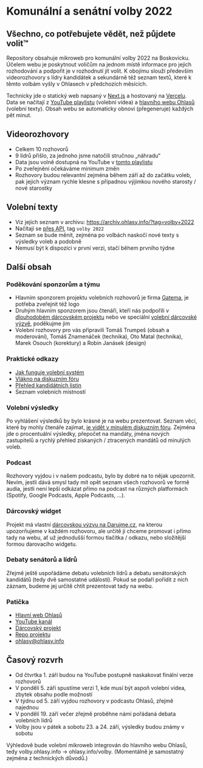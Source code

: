 # Komunální a senátní volby 2022

## Všechno, co potřebujete vědět, než půjdete volit™

Repository obsahuje mikroweb pro komunální volby 2022 na Boskovicku. Účelem webu je poskytnout voličům na jednom místě informace pro jejich rozhodování a podpořit je v rozhodnutí jít volit. K obojímu slouží především videorozhovory s lídry kandidátek a sekundárně též seznam textů, které k těmto volbám vyšly v Ohlasech v předchozích měsících.

Technicky jde o statický web napsaný v [Next.js](https://nextjs.org) a hostovaný na [Vercelu](https://vercel.com/). Data se načítají z [YouTube playlistu](https://www.youtube.com/playlist?list=PLPvYKKWRSI7nAl7usr46TbUZ1_3lNyxnI) (volební videa) a [hlavního webu Ohlasů](https://ohlasy.info) (volební texty). Obsah webu se automaticky obnoví (přegeneruje) každých pět minut.

## Videorozhovory

* Celkem 10 rozhovorů
* 9 lídrů přišlo, za jednoho jsme natočili stručnou „náhradu“
* Data jsou volně dostupná na YouTube v [tomto playlistu](https://www.youtube.com/playlist?list=PLPvYKKWRSI7nAl7usr46TbUZ1_3lNyxnI)
* Po zveřejnění očekáváme minimum změn
* Rozhovory budou relevantní zejména během září až do začátku voleb, pak jejich význam rychle klesne s případnou výjimkou nového starosty / nové starostky

## Volební texty

* Viz jejich seznam v archivu: https://archiv.ohlasy.info/?tag=volby+2022
* Načítají se [přes API](https://ohlasy.info/assets/articles.js), tag `volby 2022`
* Seznam se bude měnit, zejména po volbách naskočí nové texty s výsledky voleb a podobně
* Nemusí být k dispozici v první verzi, stačí během prvního týdne

## Další obsah

### Poděkování sponzorům a týmu

* Hlavním sponzorem projektu volebních rozhovorů je firma [Gatema](https://www.gatema.cz), je potřeba zveřejnit též logo
* Druhým hlavním sponzorem jsou čtenáři, kteří nás podpořili v [dlouhodobém dárcovském projektu](https://ohlasy.info/darujme) nebo ve speciální [volební dárcovské výzvě](https://ohlasy.info/rozhovory), poděkujme jim
* Volební rozhovory pro vás připravili Tomáš Trumpeš (obsah a moderování), Tomáš Znamenáček (technika), Oto Matal (technika), Marek Osouch (korektury) a Robin Janásek (design)

### Praktické odkazy

* [Jak funguje volební systém](https://ohlasy.info/clanky/2018/09/krizkovani.html)
* [Vlákno na diskuzním fóru](https://forum.ohlasy.info/t/komunalni-a-senatni-volby-2022/498)
* [Přehled kandidátních listin](https://volby.cz/pls/kv2022/kv2211?xjazyk=CZ&xid=1&xv=12&xdz=2&xnumnuts=6201&xobec=581372)
* Seznam volebních místností

### Volební výsledky

Po vyhlášení výsledků by bylo krásné je na webu prezentovat. Seznam věcí, které by mohly čtenáře zajímat, [je vidět v minulém diskuzním fóru](https://forum.ohlasy.info/t/komunalni-volby-2018/29/11). Zejména jde o procentuální výsledky, přepočet na mandáty, jména nových zastupitelů a rychlý přehled získaných / ztracených mandátů od minulých voleb.

### Podcast

Rozhovory vyjdou i v našem podcastu, bylo by dobré na to nějak upozornit. Nevím, jestli dává smysl tady mít opět seznam všech rozhovorů ve formě audia, jestli není lepší odkázat přímo na podcast na různých platformách (Spotify, Google Podcasts, Apple Podcasts, …).

### Dárcovský widget

Projekt má vlastní [dárcovskou výzvu na Darujme.cz](https://ohlasy.info/rozhovory), na kterou upozorňujeme v každém rozhovoru, ale určitě ji chceme promovat i přímo tady na webu, ať už jednodušší formou tlačítka / odkazu, nebo složitější formou darovacího widgetu.

### Debaty senátorů a lídrů

Zřejmě ještě uspořádáme debatu volebních lídrů a debatu senátorských kandidátů (tedy dvě samostatné události). Pokud se podaří pořídit z nich záznam, budeme jej určitě chtít prezentovat tady na webu.

### Patička

* [Hlavní web Ohlasů](https://ohlasy.info)
* [YouTube kanál](http://youtube.com/channel/UCylOefq0Efb-A452MlTuejw)
* [Dárcovský projekt](http://ohlasy.info/darujme)
* [Repo projektu](https://github.com/Ohlasy/volby)
* ohlasy@ohlasy.info

## Časový rozvrh

* Od čtvrtka 1. září budou na YouTube postupně naskakovat finální verze rozhovorů
* V pondělí 5. září spustíme verzi 1, kde musí být aspoň volební videa, zbytek obsahu podle možností
* V týdnu od 5. září vyjdou rozhovory v podcastu Ohlasů, zřejmě najednou
* V pondělí 19. září večer zřejmě proběhne námi pořádaná debata volebních lídrů
* Volby jsou v pátek a sobotu 23. a 24. září, výsledky budou známy v sobotu

Výhledově bude volební mikroweb integrován do hlavního webu Ohlasů, tedy volby.ohlasy.info → ohlasy.info/volby. (Momentálně je samostatný zejména z technických důvodů.)
